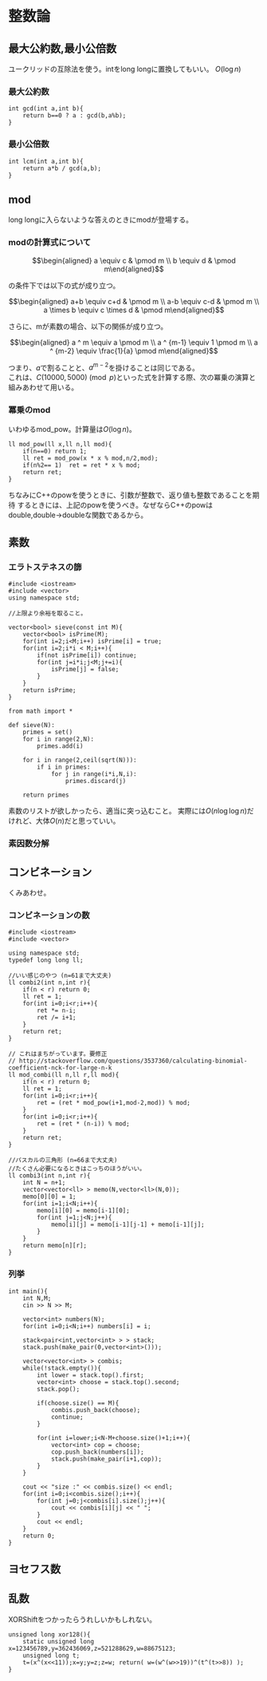 # 整数論

## 最大公約数,最小公倍数

ユークリッドの互除法を使う。intをlong longに置換してもいい。 $O(\log n)$

### 最大公約数

~~~~~~{.cpp}
int gcd(int a,int b){
    return b==0 ? a : gcd(b,a%b);
}
~~~~~~

### 最小公倍数
~~~~~~{.cpp}
int lcm(int a,int b){
    return a*b / gcd(a,b);
}
~~~~~~

## mod

long longに入らないような答えのときにmodが登場する。

### modの計算式について

$$\begin{aligned}
a \equiv c & \pmod m \\
b \equiv d & \pmod m\end{aligned}$$

の条件下では以下の式が成り立つ。

$$\begin{aligned}
a+b \equiv c+d  & \pmod m \\
a-b \equiv c-d  & \pmod m \\
a \times b \equiv c \times d  & \pmod m\end{aligned}$$

さらに、mが素数の場合、以下の関係が成り立つ。

$$\begin{aligned}
a ^ m \equiv a \pmod m \\
a ^ {m-1} \equiv 1 \pmod m \\
a ^ {m-2} \equiv \frac{1}{a} \pmod m\end{aligned}$$

つまり、$a$で割ることと、$a^{m-2}$を掛けることは同じである。\
これは、$C(10000,5000) \pmod p$といった式を計算する際、次の冪乗の演算と組みあわせて用いる。

### 冪乗のmod
いわゆるmod\_pow。計算量は$O(\log n)$。

~~~~~~{.cpp}
ll mod_pow(ll x,ll n,ll mod){
    if(n==0) return 1;
    ll ret = mod_pow(x * x % mod,n/2,mod);
    if(n%2== 1)  ret = ret * x % mod;
    return ret;
}
~~~~~~
ちなみにC++のpowを使うときに、引数が整数で、返り値も整数であることを期待
するときには、上記のpowを使うべき。なぜならC++のpowは
double,double->doubleな関数であるから。

## 素数

### エラトステネスの篩

~~~~~~{.cpp}
#include <iostream>
#include <vector>
using namespace std;

//上限より余裕を取ること。

vector<bool> sieve(const int M){
    vector<bool> isPrime(M);
    for(int i=2;i<M;i++) isPrime[i] = true;
    for(int i=2;i*i < M;i++){
        if(not isPrime[i]) continue;
        for(int j=i*i;j<M;j+=i){
            isPrime[j] = false;
        }
    }
    return isPrime;
}
~~~~~~

~~~~~~{.py}
from math import *

def sieve(N):
    primes = set()
    for i in range(2,N):
        primes.add(i)

    for i in range(2,ceil(sqrt(N))):
        if i in primes:
            for j in range(i*i,N,i):
                primes.discard(j)

    return primes
~~~~~~

素数のリストが欲しかったら、適当に突っ込むこと。
実際には$O(n \log \log n)$だけれど、大体$O(n)$だと思っていい。

### 素因数分解

## コンビネーション
くみあわせ。

### コンビネーションの数

~~~~~~{.cpp}
#include <iostream>
#include <vector>

using namespace std;
typedef long long ll;

//いい感じのやつ (n=61まで大丈夫)
ll combi2(int n,int r){
    if(n < r) return 0;
    ll ret = 1;
    for(int i=0;i<r;i++){
        ret *= n-i;
        ret /= i+1;
    }
    return ret;
}

// これはまちがっています。要修正
// http://stackoverflow.com/questions/3537360/calculating-binomial-coefficient-nck-for-large-n-k
ll mod_combi(ll n,ll r,ll mod){
    if(n < r) return 0;
    ll ret = 1;
    for(int i=0;i<r;i++){
        ret = (ret * mod_pow(i+1,mod-2,mod)) % mod;
    }
    for(int i=0;i<r;i++){
        ret = (ret * (n-i)) % mod;
    }
    return ret;
}

//パスカルの三角形 (n=66まで大丈夫)
//たくさん必要になるときはこっちのほうがいい。
ll combi3(int n,int r){
    int N = n+1;
    vector<vector<ll> > memo(N,vector<ll>(N,0));
    memo[0][0] = 1;
    for(int i=1;i<N;i++){
        memo[i][0] = memo[i-1][0];
        for(int j=1;j<N;j++){
            memo[i][j] = memo[i-1][j-1] + memo[i-1][j];
        }
    }
    return memo[n][r];
}
~~~~~~

### 列挙

~~~~~~{.cpp}
int main(){
    int N,M;
    cin >> N >> M;

    vector<int> numbers(N);
    for(int i=0;i<N;i++) numbers[i] = i;

    stack<pair<int,vector<int> > > stack;
    stack.push(make_pair(0,vector<int>()));

    vector<vector<int> > combis;
    while(!stack.empty()){
        int lower = stack.top().first;
        vector<int> choose = stack.top().second;
        stack.pop();

        if(choose.size() == M){
            combis.push_back(choose);
            continue;
        }

        for(int i=lower;i<N-M+choose.size()+1;i++){
            vector<int> cop = choose;
            cop.push_back(numbers[i]);
            stack.push(make_pair(i+1,cop));
        }
    }

    cout << "size :" << combis.size() << endl;
    for(int i=0;i<combis.size();i++){
        for(int j=0;j<combis[i].size();j++){
            cout << combis[i][j] << " ";
        }
        cout << endl;
    }
    return 0;
}
~~~~~~


## ヨセフス数


## 乱数

XORShiftをつかったらうれしいかもしれない。

~~~~~~{.cpp}
unsigned long xor128(){
    static unsigned long x=123456789,y=362436069,z=521288629,w=88675123;
    unsigned long t;
    t=(x^(x<<11));x=y;y=z;z=w; return( w=(w^(w>>19))^(t^(t>>8)) );
}
~~~~~~

